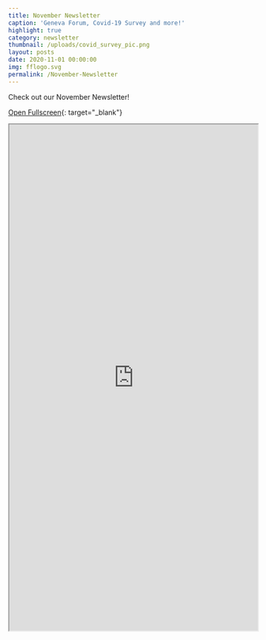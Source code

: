 ```yaml
---
title: November Newsletter
caption: 'Geneva Forum, Covid-19 Survey and more!'
highlight: true
category: newsletter
thumbnail: /uploads/covid_survey_pic.png
layout: posts
date: 2020-11-01 00:00:00
img: fflogo.svg
permalink: /November-Newsletter
---
```


Check out our November Newsletter!

[Open Fullscreen](https://mailchi.mp/fabfoundation.org/the-fab-foundation-november-newsletter-is-here-4540408){: target="_blank"}

<iframe src="https://mailchi.mp/fabfoundation.org/the-fab-foundation-november-newsletter-is-here-4540408" style="max-width: 1024px; width: 100%; margin: 0 auto; height: 1024px"></iframe>
